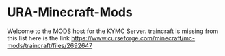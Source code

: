 # URA-Minecraft-Mods
Welcome to the MODS host for the KYMC Server.
traincraft is missing from this list here is the link
https://www.curseforge.com/minecraft/mc-mods/traincraft/files/2692647
